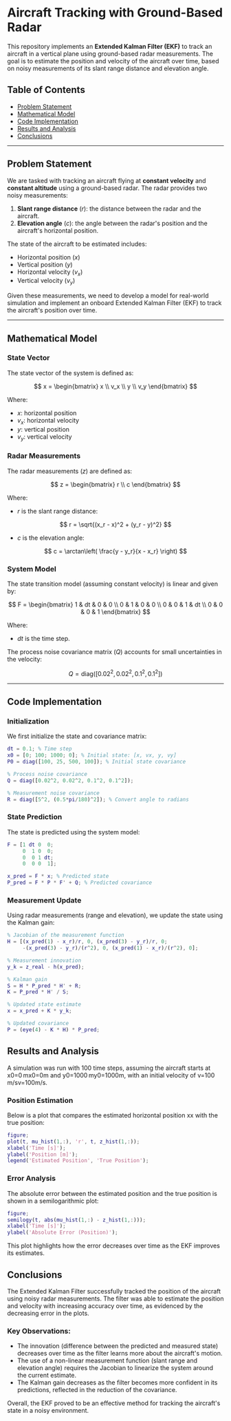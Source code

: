 # Aircraft Tracking with Ground-Based Radar

This repository implements an **Extended Kalman Filter (EKF)** to track an aircraft in a vertical plane using ground-based radar measurements. The goal is to estimate the position and velocity of the aircraft over time, based on noisy measurements of its slant range distance and elevation angle.

## Table of Contents
- [Problem Statement](#problem-statement)
- [Mathematical Model](#mathematical-model)
- [Code Implementation](#code-implementation)
- [Results and Analysis](#results-and-analysis)
- [Conclusions](#conclusions)

---

## Problem Statement

We are tasked with tracking an aircraft flying at **constant velocity** and **constant altitude** using a ground-based radar. The radar provides two noisy measurements:

1. **Slant range distance** ($r$): the distance between the radar and the aircraft.
2. **Elevation angle** ($c$): the angle between the radar's position and the aircraft's horizontal position.

The state of the aircraft to be estimated includes:
- Horizontal position ($x$)
- Vertical position ($y$)
- Horizontal velocity ($v_x$)
- Vertical velocity ($v_y$)

Given these measurements, we need to develop a model for real-world simulation and implement an onboard Extended Kalman Filter (EKF) to track the aircraft's position over time.

---

## Mathematical Model

### State Vector

The state vector of the system is defined as:

$$
x = \begin{bmatrix} x \\ v_x \\ y \\ v_y \end{bmatrix}
$$

Where:
- $x$: horizontal position
- $v_x$: horizontal velocity
- $y$: vertical position
- $v_y$: vertical velocity

### Radar Measurements

The radar measurements ($z$) are defined as:

$$
z = \begin{bmatrix} r \\ c \end{bmatrix}
$$

Where:
- $r$ is the slant range distance:

$$
r = \sqrt{(x_r - x)^2 + (y_r - y)^2}
$$

- $c$ is the elevation angle:

$$
c = \arctan\left( \frac{y - y_r}{x - x_r} \right)
$$

### System Model

The state transition model (assuming constant velocity) is linear and given by:

$$
F = \begin{bmatrix}
1 & dt & 0 & 0 \\
0 & 1  & 0 & 0 \\
0 & 0  & 1 & dt \\
0 & 0  & 0 & 1
\end{bmatrix}
$$

Where:
- $dt$ is the time step.

The process noise covariance matrix ($Q$) accounts for small uncertainties in the velocity:

$$
Q = \text{diag}([0.02^2, 0.02^2, 0.1^2, 0.1^2])
$$

---

## Code Implementation

### Initialization

We first initialize the state and covariance matrix:

```matlab
dt = 0.1; % Time step
x0 = [0; 100; 1000; 0]; % Initial state: [x, vx, y, vy]
P0 = diag([100, 25, 500, 100]); % Initial state covariance

% Process noise covariance
Q = diag([0.02^2, 0.02^2, 0.1^2, 0.1^2]);

% Measurement noise covariance
R = diag([5^2, (0.5*pi/180)^2]); % Convert angle to radians
```

### State Prediction

The state is predicted using the system model:

```matlab
F = [1 dt 0  0;
     0  1 0  0;
     0  0 1 dt;
     0  0 0  1];

x_pred = F * x; % Predicted state
P_pred = F * P * F' + Q; % Predicted covariance
```

### Measurement Update

Using radar measurements (range and elevation), we update the state using the Kalman gain:

```matlab
% Jacobian of the measurement function
H = [(x_pred(1) - x_r)/r, 0, (x_pred(3) - y_r)/r, 0;
     -(x_pred(3) - y_r)/(r^2), 0, (x_pred(1) - x_r)/(r^2), 0];

% Measurement innovation
y_k = z_real - h(x_pred);

% Kalman gain
S = H * P_pred * H' + R;
K = P_pred * H' / S;

% Updated state estimate
x = x_pred + K * y_k;

% Updated covariance
P = (eye(4) - K * H) * P_pred;
```

## Results and Analysis

A simulation was run with 100 time steps, assuming the aircraft starts at x0=0 mx0​=0m and y0=1000 my0​=1000m, with an initial velocity of v=100 m/sv=100m/s.

### Position Estimation

Below is a plot that compares the estimated horizontal position xx with the true position:

```matlab
figure;
plot(t, mu_hist(1,:), 'r', t, z_hist(1,:));
xlabel('Time [s]');
ylabel('Position [m]');
legend('Estimated Position', 'True Position');
```

### Error Analysis

The absolute error between the estimated position and the true position is shown in a semilogarithmic plot:

```matlab
figure;
semilogy(t, abs(mu_hist(1,:) - z_hist(1,:)));
xlabel('Time [s]');
ylabel('Absolute Error (Position)');
```

This plot highlights how the error decreases over time as the EKF improves its estimates.

## Conclusions

The Extended Kalman Filter successfully tracked the position of the aircraft using noisy radar measurements. The filter was able to estimate the position and velocity with increasing accuracy over time, as evidenced by the decreasing error in the plots.

### Key Observations:

- The innovation (difference between the predicted and measured state) decreases over time as the filter learns more about the aircraft's motion.
- The use of a non-linear measurement function (slant range and elevation angle) requires the Jacobian to linearize the system around the current estimate.
- The Kalman gain decreases as the filter becomes more confident in its predictions, reflected in the reduction of the covariance.

Overall, the EKF proved to be an effective method for tracking the aircraft's state in a noisy environment.
